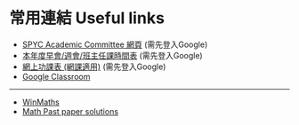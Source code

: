 <link rel="stylesheet" href="https://cdnjs.cloudflare.com/ajax/libs/font-awesome/6.0.0/css/all.min.css">

# 常用連結 Useful links

- [SPYC Academic Committee 網頁](https://sites.google.com/school.pyc.edu.hk/spyc-academic/) <i class="fa-solid fa-arrow-up-right-from-square"></i> (需先登入Google)
- [本年度早會/週會/班主任課時間表](https://docs.google.com/spreadsheets/d/1H6preyLu4dDpWtbuRlWOanbxTfqB_7MUH1wnrM7v2rc/edit?usp=sharing) <i class="fa-solid fa-arrow-up-right-from-square"></i> (需先登入Google)
- [網上功課表 (網課適用)](https://docs.google.com/spreadsheets/d/e/2PACX-1vSbiq5_pyywdKzhsXqkCTGDyGrsJ17w-RTwOIm-jeQjnnWSNtPXmkyXjqRI5-5Lejn5uON1vrcia3ZC/pubhtml) <i class="fa-solid fa-arrow-up-right-from-square"></i> (需先登入Google)
- [Google Classroom](https://classroom.google.com) <i class="fa-solid fa-arrow-up-right-from-square"></i>
  
---

- [WinMaths](https://url.spyc.hk/winmaths) <i class="fa-solid fa-arrow-up-right-from-square"></i>
- [Math Past paper solutions](https://qubank.netlify.app/quzoo) <i class="fa-solid fa-arrow-up-right-from-square"></i>
